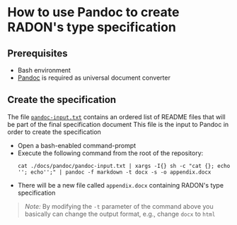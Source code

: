 # How to use Pandoc to create RADON's type specification

## Prerequisites

* Bash environment
* [Pandoc](https://pandoc.org) is required as universal document converter

## Create the specification

The file [`pandoc-input.txt`](pandoc-input.txt) contains an ordered list of README files that will be part of the final specification document
This file is the input to Pandoc in order to create the specification

* Open a bash-enabled command-prompt
* Execute the following command from the root of the repository:
  ```shell
  cat ./docs/pandoc/pandoc-input.txt | xargs -I{} sh -c "cat {}; echo ''; echo'';" | pandoc -f markdown -t docx -s -o appendix.docx
  ```
* There will be a new file called `appendix.docx` containing RADON's type specification

> *Note:* By modifying the `-t` parameter of the command above you basically can change the output format, e.g., change `docx` to `html` 
